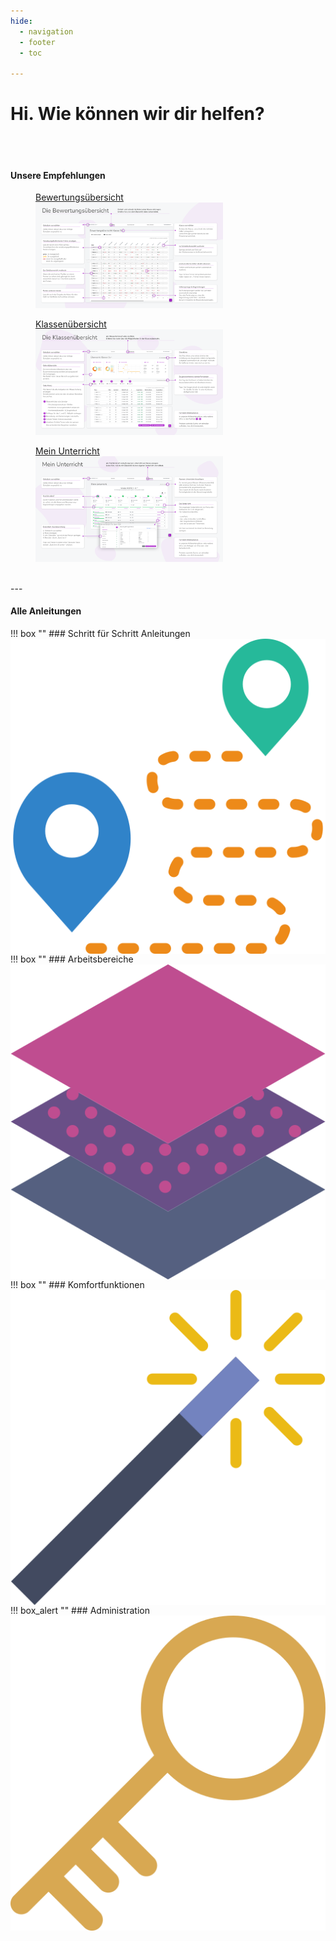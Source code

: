 ```yaml
---
hide:
  - navigation
  - footer
  - toc

---
```


<!-- # Hi. Wie können wir dir helfen?

Quick Start
Schritt_für_Schritt Anleitungen
Arbeitsbereiche
Komfortfunktionen

Administration



![Fächer filtern](/img/my_lessons.png){ align=left  }
![Fächer filtern](/img/my_lessons.png){ align=left  }
![Fächer filtern](/img/my_lessons.png){ align=left  }
![Fächer filtern](/img/my_lessons.png){ align=left  } -->




# Hi. Wie können wir dir helfen?
<br>
<br>
<p style="text-align: center"><h4>Unsere Empfehlungen</h4></p>


<div class="space-around">
  <a href="/img/quick_start/bewertungsuebersicht.png" target="_blank">
      <figure>
          <figcaption class="img-caption">Bewertungsübersicht</figcaption>
          <img class="image scale" src="/img/quick_start/bewertungsuebersicht.png" alt="Mein Unterricht" width="300" height="">
      </figure>
  </a>

  <a href="/img/quick_start/klassenuebersicht.png" target="_blank">
      <figure>
          <figcaption class="img-caption">Klassenübersicht</figcaption>
          <img class="image scale" src="/img/quick_start/klassenuebersicht.png" alt="Mein Unterricht" width="300" height="">
      </figure>
  </a>

  <a href="/img/quick_start/mein_unterricht.png" target="_blank">
      <figure>
          <figcaption class="img-caption">Mein Unterricht</figcaption>
          <img class="image scale" src="/img/quick_start/mein_unterricht.png" alt="Mein Unterricht" width="300" height="">
      </figure>
  </a>
</div>
<br>
---
<br>
<p style="text-align: center"><h4>Alle Anleitungen</h4></p>

!!! box ""
    <img class="img-small-left" src="/img/assets/icons/route.png" align="left">
    ### Schritt für Schritt Anleitungen

    Einfache Erklärungen typischer Aufgaben - Schritt für Schritt.


    [weiterlesen...](Anleitungen/Schritt_für_Schritt/Arbeits-_&_Sozialverhalten.md)

!!! box ""
    <img class="img-small-left" src="/img/assets/icons/lagen.png" align="left">
    ### Arbeitsbereiche

    Lerne hier die einzelnen Arbeitsbereiche in Diplomify kennen - und was du dort alles machen kannst.


    [weiterlesen...](Anleitungen/Arbeitsbereiche/Bewertungsuebersicht.md)


!!! box ""
    <img class="img-small-left" src="/img/assets/icons/zauberstab.png" align="left">
    ### Komfortfunktionen

    Diplomify unterstützt dich bei der Arbeit. Lerne hier, wie genau.

    [weiterlesen...](quick_start.md)
---
!!! box_alert ""
    <img class="img-small-left" src="/img/assets/icons/schlussel.png" align="left">
    ### Administration

    Diplomify unterstützt dich bei der Arbeit. Lerne hier, wie genau.

    [weiterlesen...](quick_start.md)